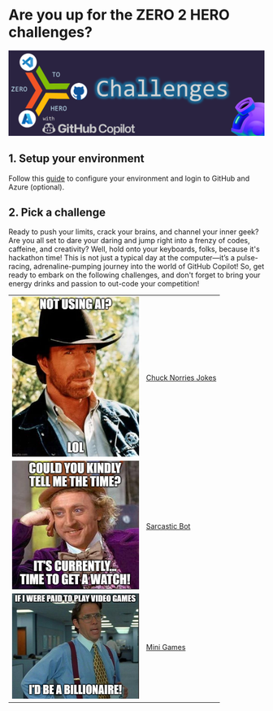 # Are you up for the ZERO 2 HERO challenges?

![image](../media/banners/challenges.PNG)

## 1. Setup your environment

Follow this [guide](../journeys/setup/) to configure your environment and login to GitHub and Azure (optional).

## 2. Pick a challenge

Ready to push your limits, crack your brains, and channel your inner geek? Are you all set to dare your daring and jump right into a frenzy of codes, caffeine, and creativity? Well, hold onto your keyboards, folks, because it's hackathon time! This is not just a typical day at the computer—it’s a pulse-racing, adrenaline-pumping journey into the world of GitHub Copilot! So, get ready to embark on the following challenges, and don't forget to bring your energy drinks and passion to out-code your competition!

|  |  | 
| -------- | -------- | 
| [<img src="../media/chuck.jpg" width=250/>](chucknorris/)   | [Chuck Norries Jokes](chucknorris/)   | 
| [<img src="../media/sarcastic.png" width=250/>](sarcasticbot/)   | [Sarcastic Bot](sarcasticbot/)   | 
| [<img src="../media/games.png" width=250/>](minigames/)   | [Mini Games](minigames/)   | 
